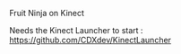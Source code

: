 Fruit Ninja on Kinect

Needs the Kinect Launcher to start : https://github.com/CDXdev/KinectLauncher
